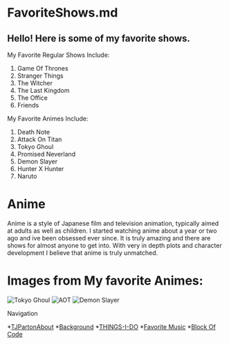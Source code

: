 # FavoriteShows.md
## Hello! Here is some of my favorite shows.

My Favorite Regular Shows Include:
1. Game Of Thrones
1. Stranger Things
1. The Witcher
1. The Last Kingdom
1. The Office
1. Friends

My Favorite Animes Include:
1. Death Note
2. Attack On Titan
3. Tokyo Ghoul
4. Promised Neverland
5. Demon Slayer
6. Hunter X Hunter
7. Naruto


# Anime

Anime is a style of Japanese film and television animation, typically aimed at adults as well as children. I started watching anime about a year or two ago and ive been obsessed ever since. It is truly amazing and there are shows for almost anyone to get into. With very in depth plots and character development I believe that anime is truly unmatched.

# Images from My favorite Animes:

![Tokyo Ghoul](https://animehunch.com/wp-content/uploads/2020/10/Kaneki-Aogiri-Tree-768x432.jpg)
![AOT](https://cdn.mos.cms.futurecdn.net/mjJgzfRvgyWSMkrZykS4u6.jpg)
![Demon Slayer](https://assets3.thrillist.com/v1/image/2949055/1200x630/flatten;crop_down;jpeg_quality=70)

 Navigation

*[TJPartonAbout](README.md)
*[Background](BACKGROUND.md)
*[THINGS-I-DO](THINGS-I-DO.md)
*[Favorite Music](Favorite-Music.md)
*[Block Of Code](BlockOfCode.md)
